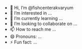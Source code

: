 - 👋 Hi, I’m @fishcenterakvaryum
- 👀 I’m interested in ...
- 🌱 I’m currently learning ...
- 💞️ I’m looking to collaborate on ...
- 📫 How to reach me ...
- 😄 Pronouns: ...
- ⚡ Fun fact: ...

<!---
fishcenterakvaryum/fishcenterakvaryum is a ✨ special ✨ repository because its `README.md` (this file) appears on your GitHub profile.
You can click the Preview link to take a look at your changes.
--->
